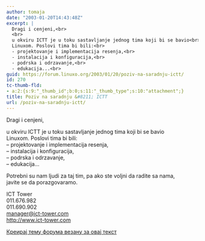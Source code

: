 ```yaml
---
author: tomaja
date: "2003-01-20T14:43:48Z"
excerpt: |
  Dragi i cenjeni,<br>
  <br>
  u okviru ICTT je u toku sastavljanje jednog tima koji bi se bavio<br>
  Linuxom. Poslovi tima bi bili:<br>
  - projektovanje i implementacija resenja,<br>
  - instalacija i konfiguracija,<br>
  - podrska i odrzavanje,<br>
  - edukacija...<br>
guid: https://forum.linuxo.org/2003/01/20/poziv-na-saradnju-ictt/
id: 270
tc-thumb-fld:
- a:2:{s:9:"_thumb_id";b:0;s:11:"_thumb_type";s:10:"attachment";}
title: Poziv na saradnju &#8211; ICTT
url: /poziv-na-saradnju-ictt/
---
```

Dragi i cenjeni,

u okviru ICTT je u toku sastavljanje jednog tima koji bi se bavio  
Linuxom. Poslovi tima bi bili:  
&#8211; projektovanje i implementacija resenja,  
&#8211; instalacija i konfiguracija,  
&#8211; podrska i odrzavanje,  
&#8211; edukacija&#8230;  
<!--break-->

  
Potrebni su nam ljudi za taj tim, pa ako ste voljni da radite sa nama,  
javite se da porazgovaramo.

ICT Tower  
011.676.982  
011.690.902  
<manager@ict-tower.com>  
<http://www.ict-tower.com>

[Креирај тему форума везану за овај текст](https://linuxo.org/nova-tema-na-forumu/?se_pid=270)